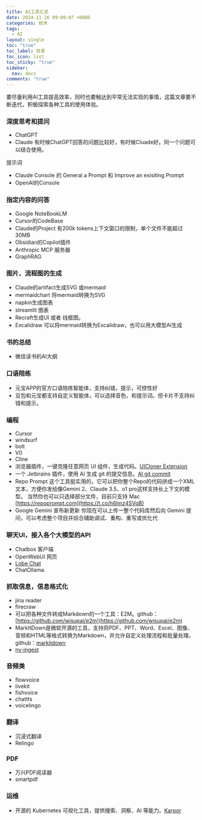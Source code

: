 ```yaml
---
title: AI工具汇总
date: 2024-11-26 09:09:07 +0800
categories: 技术
tags:
  - AI
layout: single
toc: "true"
toc_label: 目录
toc_icon: list
toc_sticky: "true"
sidebar:
  nav: docs
comments: "true"
---
```

要尽量利用AI工具提高效率，同时也要触达到平常无法实现的事情，这篇文章要不断迭代，积极探索各种工具的使用体验。

### 深度思考和提问
- ChatGPT
- Claude
有时候ChatGPT回答的问题比较好，有时候Cluade好。同一个问题可以结合使用。

提示词
- Claude Console 的 General a Prompt  和 Improve an exisiting Prompt
- OpenAI的Console
### 指定内容的问答
- Google NoteBookLM
- Cursor的CodeBase
- Claude的Project  有200k tokens上下文窗口的限制，单个文件不能超过30MB
- Obsidian的Copilot插件
- Anthropic MCP 服务器
- GraphRAG

### 图片、流程图的生成
- Claude的artifact生成SVG 或mermaid
- mermaidchart 将mermaid转换为SVG
- napkin生成图表
- streamlit 图表
- Recraft生成UI 或者 线框图。
- Excalidraw 可以将mermaid转换为Excalidraw，也可以用大模型AI生成

### 书的总结
- 微信读书的AI大纲

### 口语陪练
- 元宝APP的官方口语陪练智能体，支持纠错，提示，可控性好
- 豆包和元宝都支持自定义智能体，可以选择音色，和提示词。但卡片不支持纠错和提示。

### 编程
- Cursor
- windsurf
- bolt
- V0
- Cline
- 浏览器插件，一键克隆任意网页 UI 组件，生成代码。[UICloner Extension](https://github.com/AndySpider/uicloner-extension)
- 一个 Jetbrains 插件，使用 AI 生成 git 的提交信息。[AI git commit](https://github.com/ruanyf/weekly/issues/5572)
- Repo Prompt 这个工具挺实用的，它可以把你整个Repo的代码拼成一个XML文本，方便你发给像Gemini 2、Claude 3.5、o1 pro这样支持长上下文的模型。 当然你也可以只选择部分文件，目前只支持 Mac [https://repoprompt.com](https://t.co/h6Imz4SVqB)
- Google Gemini 宣布新更新 你现在可以上传一整个代码库然后向 Gemini 提问，可以考虑整个项目并综合辅助调试、重构、重写或优化代

### 聊天UI，接入各个大模型的API
- Chatbox 客户端
- OpenWebUI 网页
- [Lobe Chat](https://github.com/lobehub/lobe-chat)
- ChatOllama

### 抓取信息，信息格式化
- jina reader
- firecraw
- 可以把各种文件转成Markdown的一个工具：E2M。github：[https://github.com/wisupai/e2m](https://github.com/wisupai/e2m)
- MarkItDown是微软开源的工具，支持将PDF、PPT、Word、Excel、图像、音频和HTML等格式转换为Markdown，并允许自定义处理流程和批量处理。github：[markitdown](https://github.com/microsoft/markitdown)
- [nv-ingest](https://github.com/NVIDIA/nv-ingest)​
### 音频类
- flowvoice
- livekit
- fishvoice
- chattts
- voicelingo

### 翻译
- 沉浸式翻译
- Relingo 

### PDF
- 万兴PDF阅读器
- smartpdf

### 运维
- 开源的 Kubernetes 可视化工具，提供搜索、洞察、AI 等能力。[Karpor](https://github.com/KusionStack/karpor)

